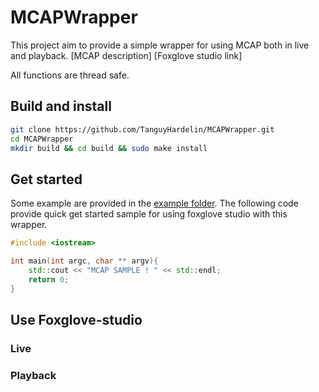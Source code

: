 # MCAPWrapper
This project aim to provide a simple wrapper for using MCAP both in live and playback. 
[MCAP description]
[Foxglove studio link]


All functions are thread safe.

## Build and install 
```bash
git clone https://github.com/TanguyHardelin/MCAPWrapper.git
cd MCAPWrapper
mkdir build && cd build && sudo make install
```

## Get started
Some example are provided in the [example folder](https://github.com/TanguyHardelin/MCAPWrapper/tree/main/example). The following code provide quick get started sample for using foxglove studio with this wrapper.

```cpp
#include <iostream>

int main(int argc, char ** argv){
    std::cout << "MCAP SAMPLE ! " << std::endl;
    return 0;
}
```

## Use Foxglove-studio
### Live


### Playback